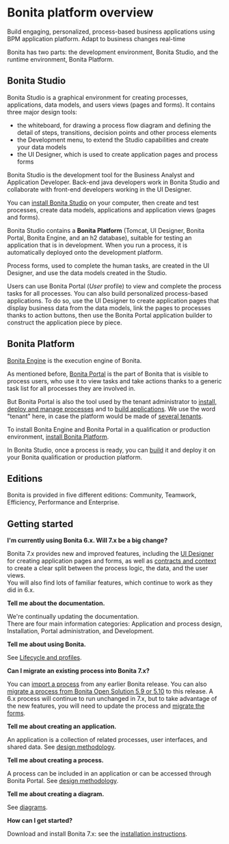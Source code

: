 # Bonita platform overview

Build engaging, personalized, process-based business applications using BPM application platform. Adapt to business changes real-time

Bonita has two parts: the development environment, Bonita Studio, and the runtime environment, Bonita Platform.

## Bonita Studio

Bonita Studio is a graphical environment for creating processes, applications, data models, and users views (pages and forms). It contains three major design tools: 

* the whiteboard, for drawing a process flow diagram and defining the detail of steps, transitions, decision points and other process elements
* the Development menu, to extend the Studio capabilities and create your data models
* the UI Designer, which is used to create application pages and process forms

Bonita Studio is the development tool for the Business Analyst and Application Developer. Back-end java developers work in Bonita Studio and collaborate with front-end developers working in the UI Designer.

You can [install Bonita Studio](bonita-bpm-installation-overview.md) on your computer, then create and test processes, create data models, applications and application views (pages and forms). 

Bonita Studio contains a **Bonita Platform** (Tomcat, UI Designer, Bonita Portal, Bonita Engine, and an h2 database), suitable for testing an application that is in development. When you run a process, it is automatically deployed onto the development platform.

Process forms, used to complete the human tasks, are created in the UI Designer, and use the data models created in the Studio.

Users can use Bonita Portal (_User_ profile) to view and complete the process tasks for all processes. You can also build personalized process-based applications. To do so, use the UI Designer to create application pages that display business data from the data models, link the pages to processes thanks to action buttons, then use the Bonita Portal application builder to construct the application piece by piece.

<a id="platform"/>

## Bonita Platform

[Bonita Engine](engine-architecture-overview.md) is the execution engine of Bonita.

As mentioned before, [Bonita Portal](bonita-bpm-portal-interface-overview.md) is the part of Bonita that is visible to process users, who use it to view tasks and take actions thanks to a generic task list for all processes they are involved in.

But Bonita Portal is also the tool used by the tenant administrator to [install, deploy and manage processes](processes.md) and to [build applications](applications.md). We use the word "tenant" here, in case the platform would be made of [several tenants](multi-tenancy-and-tenant-configuration.md).

To install Bonita Engine and Bonita Portal in a qualification or production environment, [install Bonita Platform](bonita-bpm-installation-overview.md#platform).

In Bonita Studio, once a process is ready, you can [build](build-a-process-for-deployment.md) it and deploy it on your Bonita qualification or production platform. 

## Editions

Bonita is provided in five different editions: Community, Teamwork, Efficiency, Performance and Enterprise.

## Getting started

**I'm currently using Bonita 6.x. Will 7.x be a big change?**

Bonita 7.x provides new and improved features, including the [UI Designer](ui-designer-overview.md) for creating application pages and forms, as well as [contracts and context](contracts-and-contexts.md) to create a clear split between the process logic, the data, and the user views.   
You will also find lots of familiar features, which continue to work as they did in 6.x.

**Tell me about the documentation.**

We're continually updating the documentation.   
There are four main information categories: Application and process design, Installation, Portal administration, and Development. 

**Tell me about using Bonita.** 

See [Lifecycle and profiles](lifecycle-and-profiles.md).

**Can I migrate an existing process into Bonita 7.x?**

You can [import a process](import-and-export-a-process.md) from any earlier Bonita release. You can also [migrate a process from Bonita Open Solution 5.9 or 5.10](migrate-a-process-from-bonita-open-solution-5-x.md) to this release. A 6.x process will continue to run unchanged in 7.x, but to take advantage of the new features, you will need to update the process and [migrate the forms](migrate-a-form-from-6-x.md).

**Tell me about creating an application.** 

An application is a collection of related processes, user interfaces, and shared data. See [design methodology](design-methodology.md).

**Tell me about creating a process.** 

A process can be included in an application or can be accessed through Bonita Portal. See [design methodology](design-methodology.md).

**Tell me about creating a diagram.**

See [diagrams](diagram-overview.md).

**How can I get started?** 

Download and install Bonita 7.x: see the [installation instructions](bonita-bpm-installation-overview.md).
